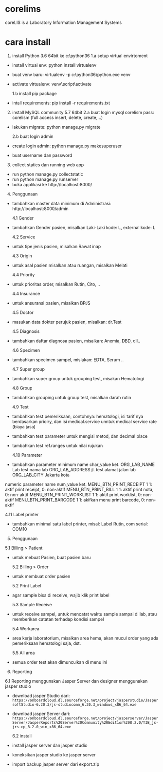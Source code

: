 # corelims

coreLIS is a Laboratory Information Management Systems

# cara install

1. install Python 3.6 64bit ke c:\python36
   1.a setup virtual envirtoment

- install virtual env: python install virtualenv
- buat venv baru: virtualenv -p c:\python36\python.exe venv
- activate virtualenv: venv\script\activate

  1.b install pip package

- intall requirements: pip install -r requirements.txt

2. install MySQL community 5.7 64bit
   2.a buat login mysql corelism pass: corelism (full access insert, delete, create,...)

- lakukan migrate: python manage.py migrate

  2.b buat login admin

- create login admin: python manage.py makesuperuser
- buat username dan password

3. collect statics dan running web app

- run python manage.py collectstatic
- run python manage.py runserver
- buka applikasi ke http://localhost:8000/

4. Penggunaan

- tambahkan master data minimum di Administrasi: http://localhost:8000/admin

  4.1 Gender

- tambahkan Gender pasien, misalkan Laki-Laki kode: L, external kode: L

  4.2 Service

- untuk tipe jenis pasien, misalkan Rawat inap

  4.3 Origin

- untuk asal pasien misalkan atau ruangan, misalkan Melati

  4.4 Priority

- untuk prioritas order, misalkan Rutin, Cito, ..

  4.4 Insurance

- untuk ansuransi pasien, misalkan BPJS

  4.5 Doctor

- masukan data dokter perujuk pasien, misalkan: dr.Test

  4.5 Diagnosis

- tambahkan daftar diagnosa pasien, misalkan: Anemia, DBD, dll..

  4.6 Specimen

- tambahkan specimen sampel, mislakan: EDTA, Serum ..

  4.7 Super group

- tambahkan super group untuk grouping test, misakan Hematologi

  4.8 Group

- tambahkan grouping untuk group test, misalkan darah rutin

  4.9 Test

- tambahkan test pemeriksaan, contohnya: hematologi, isi tarif nya berdasarkan prioiry, dan isi medical.service unntuk medical service rate (biaya jasa)
- tambahkan test parameter untuk mengisi metod, dan decimal place
- tambahkan test ref.ranges untuk nilai rujukan

  4.10 Parameter

- tambahkan parameter minimum
  name char_value ket.
  ORG_LAB_NAME Lab test nama lab
  ORG_LAB_ADDRESS jl. test alamat jalan lab
  ORG_LAB_CITY Jakarta kota

numeric parameter
name num_value ket.
MENU_BTN_PRINT_RECEIPT 1 1: aktif print receipt, 0: non-aktif
MENU_BTN_PRINT_BILL 1 1: aktif print nota, 0: non-aktif
MENU_BTN_PRINT_WORKLIST 1 1: aktif print worklist, 0: non-aktif
MENU_BTN_PRINT_BARCODE 1 1: akifkan menu print barcode, 0: non-aktif

4.11 Label printer

- tambahkan minimal satu label printer, misal: Label Rutin, com serial: COM10

5. Penggunaan

5.1 Billing > Patient

- untuk mebuat Pasien, buat pasien baru

  5.2 Billing > Order

- untuk membuat order pasien

  5.2 Print Label

- agar sample bisa di receive, wajib klik print label

  5.3 Sample Receive

- untuk receive sampel, untuk mencatat waktu sample sampai di lab, atau memberikan catatan terhadap kondisi sampel

  5.4 Workarea

- area kerja laboratorium, misalkan area hema, akan mucul order yang ada pemeriksaan hematologi saja, dst.

  5.5 All area

- semua order test akan dimunculkan di menu ini

6. Reporting

6.1 Reporting menggunakan Jasper Server dan designer menggunakan jasper studio

- download jasper Studio dari: `https://onboardcloud.dl.sourceforge.net/project/jasperstudio/JaspersoftStudio-6.20.3/js-studiocomm_6.20.3_windows_x86_64.exe`
- download jasper Server dari: `https://onboardcloud.dl.sourceforge.net/project/jasperserver/JasperServer/JasperReports%20Server%20Community%20Edition%208.2.0/TIB_js-jrs-cp_8.2.0_win_x86_64.exe`

  6.2 install

- install jasper server dan jasper studio
- koneksikan jasper studio ke jasper server
- import backup jasper server dari export.zip
